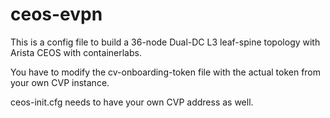 # ceos-evpn

This is a config file to build a 36-node Dual-DC L3 leaf-spine topology with Arista CEOS with containerlabs.

You have to modify the cv-onboarding-token file with the actual token from your own CVP instance.

ceos-init.cfg needs to have your own CVP address as well.
